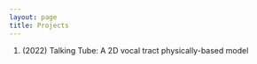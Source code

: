 ```yaml
---
layout: page
title: Projects
---
```


1. (2022) Talking Tube: A 2D vocal tract physically-based model
